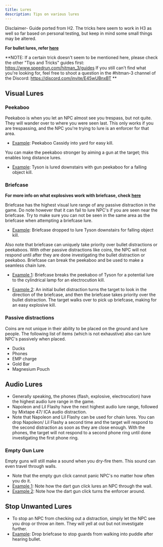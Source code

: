 ```yaml
---
title: Lures
description: Tips on various lures
---
```


Disclaimer- Guide ported from H2. The tricks here seem to work in H3 as well so far based on personal testing, but keep in mind some small things may be altered.

**For bullet lures, refer [here](https://www.speedrun.com/just_hitman_2/guide/ig9m0)**

**NOTE: If a certain trick doesn't seem to be mentioned here, please check the other "Tips and Tricks" guides first: https://www.speedrun.com/hitman_3/guides
If you still can't find what you're looking for, feel free to shoot a question in the #hitman-3 channel of the Discord: https://discord.com/invite/E45wUBnxBT
**

## Visual Lures

### Peekaboo

Peekaboo is when you let an NPC almost see you trespass, but not quite. They will wander over to where you were seen last. This only works if you are trespassing, and the NPC you're trying to lure is an enforcer for that area.
* [Example](https://youtu.be/Oq0u4pJs2xE?t=2880): Peekaboo Cassidy into yard for easy kill.

You can make the peekaboo stronger by aiming a gun at the target; this enables long distance lures.
* [Example](https://youtu.be/rtOxUR7SW6k?list=PLflusD4O8jzP3x-aiUsCupSy0iWm8Sq1G&t=115): Tyson is lured downstairs with gun peekaboo for a falling object kill.

### Briefcase

**For more info on what explosives work with briefcase, check [here](https://imgur.com/a/VdQnRVm)**

Briefcase has the highest visual lure range of any passive distraction in the game. Do note however that it can fail to lure NPC's if you are seen near the briefcase. Try to make sure you can not be seen in the same area as the briefcase when attempting a briefcase lure.

* [Example](https://youtu.be/1_jXK9Pbg8E?t=107): Briefcase dropped to lure Tyson downstairs for falling object kill.

Also note that briefcase can uniquely take priority over bullet distractions or peekaboos. With other passive distractions like coins, the NPC will not respond until after they are done investigating the bullet distraction or peekaboo. Briefcase can break the peekaboo and be used to make a seamless chain lure.

* [Example 1](https://www.youtube.com/watch?v=GCICN86wF9M&feature=youtu.be): Briefcase breaks the peekaboo of Tyson for a potential lure to the cylindrical lamp for an electrocution kill. 

* [Example 2](https://youtu.be/xbYaP_6clQQ?t=128): An initial bullet distraction turns the target to look in the direction of the briefcase, and then the briefcase takes priority over the bullet distraction. The target walks over to pick up briefcase, making for an easy explosive kill.

### Passive distractions
Coins are not unique in their ability to be placed on the ground and lure people. The following list of items (which is not exhaustive) also can lure NPC's passively when placed.
* Ducks
* Phones
* EMP charge
* Gold Bar
* Magnesium Pouch

## Audio Lures

* Generally speaking, the phones (flash, explosive, electrocution) have the highest audio lure range in the game. 
* Napoleon and Lil Flashy have the next highest audio lure range, followed by Mixtape 47/ ICA audio distraction. 
* Note that Napoleon and Lil Flashy can be used for chain lures. You can drop Napoleon/ Lil Flashy a second time and the target will respond to the second distraction as soon as they are close enough. With the phones, the target will not respond to a second phone ring until done investigating the first phone ring.

### Empty Gun Lure
Empty guns will still make a sound when you dry-fire them. This sound can even travel through walls. 
* Note that the empty gun click cannot panic NPC's no matter how often you do it.
* [Example 1](https://youtu.be/NjJexxqp_c0?t=48): Note how the dart gun click lures an NPC through the wall.
* [Example 2](https://youtu.be/YKmnASBZl74?t=218): Note how the dart gun click turns the enforcer around.

## Stop Unwanted Lures
* To stop an NPC from checking out a distraction, simply let the NPC see you drop or throw an item. They will yell at out but not investigate further.
* [Example](https://youtu.be/gp_m9OzlHl0?t=45): Drop briefcase to stop guards from walking into puddle after hearing bullet.